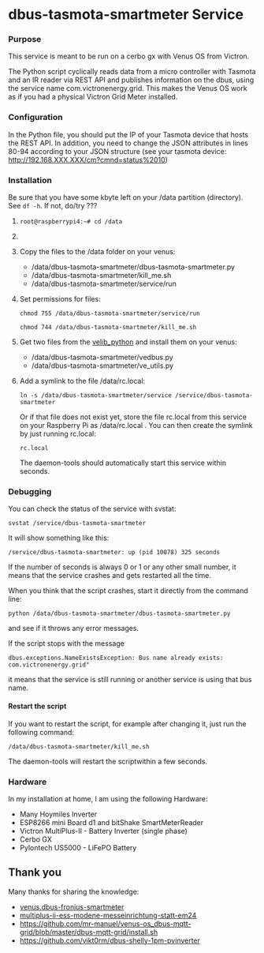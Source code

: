 # dbus-tasmota-smartmeter Service

### Purpose

This service is meant to be run on a cerbo gx with Venus OS from Victron.

The Python script cyclically reads data from a micro controller with Tasmota and an IR reader via REST API and publishes information on the dbus, using the service name com.victronenergy.grid. This makes the Venus OS work as if you had a physical Victron Grid Meter installed.

### Configuration

In the Python file, you should put the IP of your Tasmota device that hosts the REST API. In addition, you need to change the JSON attributes in lines 80-94 according to your JSON structure (see your tasmota device: http://192.168.XXX.XXX/cm?cmnd=status%2010)

### Installation

Be sure that you have some kbyte left on your /data partition (directory). See `df -h`. If not, do/try ???

1. `root@raspberrypi4:~# cd /data`
2. 

3. Copy the files to the /data folder on your venus:

   - /data/dbus-tasmota-smartmeter/dbus-tasmota-smartmeter.py
   - /data/dbus-tasmota-smartmeter/kill_me.sh
   - /data/dbus-tasmota-smartmeter/service/run

4. Set permissions for files:

   `chmod 755 /data/dbus-tasmota-smartmeter/service/run`

   `chmod 744 /data/dbus-tasmota-smartmeter/kill_me.sh`

5. Get two files from the [velib_python](https://github.com/victronenergy/velib_python) and install them on your venus:

   - /data/dbus-tasmota-smartmeter/vedbus.py
   - /data/dbus-tasmota-smartmeter/ve_utils.py

6. Add a symlink to the file /data/rc.local:

   `ln -s /data/dbus-tasmota-smartmeter/service /service/dbus-tasmota-smartmeter`

   Or if that file does not exist yet, store the file rc.local from this service on your Raspberry Pi as /data/rc.local .
   You can then create the symlink by just running rc.local:
  
   `rc.local`

   The daemon-tools should automatically start this service within seconds.

### Debugging

You can check the status of the service with svstat:

`svstat /service/dbus-tasmota-smartmeter`

It will show something like this:

`/service/dbus-tasmota-smartmeter: up (pid 10078) 325 seconds`

If the number of seconds is always 0 or 1 or any other small number, it means that the service crashes and gets restarted all the time.

When you think that the script crashes, start it directly from the command line:

`python /data/dbus-tasmota-smartmeter/dbus-tasmota-smartmeter.py`

and see if it throws any error messages.

If the script stops with the message

`dbus.exceptions.NameExistsException: Bus name already exists: com.victronenergy.grid"`

it means that the service is still running or another service is using that bus name.

#### Restart the script

If you want to restart the script, for example after changing it, just run the following command:

`/data/dbus-tasmota-smartmeter/kill_me.sh`

The daemon-tools will restart the scriptwithin a few seconds.

### Hardware

In my installation at home, I am using the following Hardware:

- Many Hoymiles Inverter
- ESP8266 mini Board d1 and bitShake SmartMeterReader
- Victron MultiPlus-II - Battery Inverter (single phase)
- Cerbo GX
- Pylontech US5000 - LiFePO Battery

## Thank you

Many thanks for sharing the knowledge:

* [venus.dbus-fronius-smartmeter](https://github.com/RalfZim/venus.dbus-fronius-smartmeter)
* [multiplus-ii-ess-modene-messeinrichtung-statt-em24](https://community.victronenergy.com/articles/170837/multiplus-ii-ess-modene-messeinrichtung-statt-em24.html)
* https://github.com/mr-manuel/venus-os_dbus-mqtt-grid/blob/master/dbus-mqtt-grid/install.sh
* https://github.com/vikt0rm/dbus-shelly-1pm-pvinverter